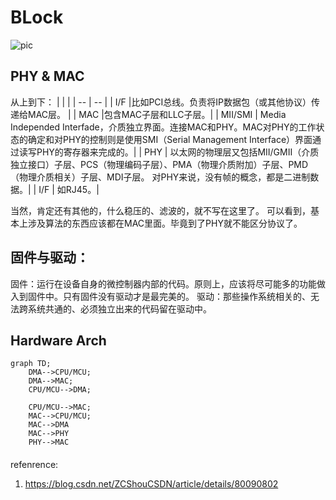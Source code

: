 
# BLock
![pic](https://blog.zeerd.com/public/2021/01/19/ieee802.3.96.1.svg)


## PHY & MAC
从上到下：
| | |
| -- | -- |
| I/F  |比如PCI总线。负责将IP数据包（或其他协议）传递给MAC层。  |
| MAC  |包含MAC子层和LLC子层。|
| MII/SMI |	Media Independed Interfade，介质独立界面。连接MAC和PHY。MAC对PHY的工作状态的确定和对PHY的控制则是使用SMI（Serial Management Interface）界面通过读写PHY的寄存器来完成的。|
| PHY	| 以太网的物理层又包括MII/GMII（介质独立接口）子层、PCS（物理编码子层）、PMA（物理介质附加）子层、PMD（物理介质相关）子层、MDI子层。 对PHY来说，没有帧的概念，都是二进制数据。|
| I/F	| 如RJ45。|


当然，肯定还有其他的，什么稳压的、滤波的，就不写在这里了。
可以看到，基本上涉及算法的东西应该都在MAC里面。毕竟到了PHY就不能区分协议了。

## 固件与驱动：
固件：运行在设备自身的微控制器内部的代码。原则上，应该将尽可能多的功能做入到固件中。只有固件没有驱动才是最完美的。
驱动：那些操作系统相关的、无法跨系统共通的、必须独立出来的代码留在驱动中。

## Hardware Arch

```mermaid
graph TD;
    DMA-->CPU/MCU;
    DMA-->MAC;
    CPU/MCU-->DMA;

    CPU/MCU-->MAC;
    MAC-->CPU/MCU;
    MAC-->DMA
    MAC-->PHY
    PHY-->MAC
```





#### 
refenrence:
1. https://blog.csdn.net/ZCShouCSDN/article/details/80090802

